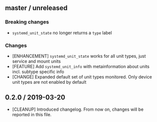 ## master / unreleased

### **Breaking changes**

* `systemd_unit_state` no longer returns a `type` label

### Changes

* [ENHANCEMENT] `systemd_unit_state` works for all unit types, just service and mount units
* [FEATURE] Add `systemd_unit_info` with metainformation about units incl. subtype specific info
* [CHANGE] Expanded default set of unit types monitored. Only device unit types are not enabled by default

## 0.2.0 / 2019-03-20

* [CLEANUP] Introduced changelog. From now on, changes will be reported in this file.
